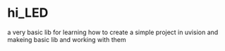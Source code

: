 # hi_LED
a very basic lib for learning how to create a simple project in uvision and makeing basic lib and working with them 
